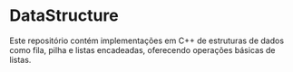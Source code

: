 # DataStructure
Este repositório contém implementações em C++ de estruturas de dados como fila, pilha e listas encadeadas, oferecendo operações básicas de listas.

